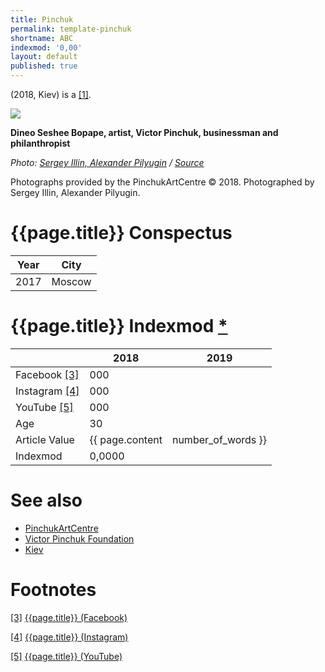 ```yaml
---
title: Pinchuk
permalink: template-pinchuk
shortname: ABC
indexmod: '0,00'
layout: default
published: true
---
```


(2018, Kiev) is a <span id="a1">[\[1\]](#f1)</span>.

![](/encyclopedia/images/{{page.permalink}}.jpg)

**Dineo Seshee Bopape, artist, Victor Pinchuk, businessman and philanthropist**

*Photo: [Sergey Illin, Alexander Pilyugin](index) / [Source](index)*

Photographs provided by the PinchukArtCentre © 2018. Photographed by Sergey Illin, Alexander Pilyugin.

# {{page.title}} Conspectus

|Year|City|
|-|-|
|2017|Moscow|

# {{page.title}} Indexmod [*](indexmod)

||2018|2019|
|-|-|-|
|Facebook <span id="a3">[\[3\]](#f3)</span>|000||
|Instagram <span id="a4">[\[4\]](#f4)</span>|000||
|YouTube <span id="a5">[\[5\]](#f5)</span>|000||
|Age|30||
|Article Value|{{ page.content | number_of_words }}||
|Indexmod|0,0000||

# See also

+ [PinchukArtCentre](pinchukartcentre)
+ [Victor Pinchuk Foundation](victor-pinchuk-foundation)
+ [Kiev](kiev)

# Footnotes

[[3]](#a3) <span id="f3"></span> [{{page.title}} (Facebook)](index)

[[4]](#a4) <span id="f4"></span> [{{page.title}} (Instagram)](index)

[[5]](#a5) <span id="f5"></span> [{{page.title}} (YouTube)](index)
